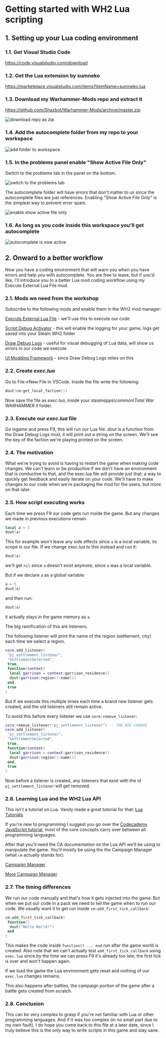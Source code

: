# Getting started with WH2 Lua scripting

## 1. Setting up your Lua coding environment

### 1.1. Get Visual Studio Code

<https://code.visualstudio.com/download>

### 1.2. Get the Lua extension by sumneko

<https://marketplace.visualstudio.com/items?itemName=sumneko.lua>

### 1.3. Download my Warhammer-Mods repo and extract it

<https://github.com/Shazbot/Warhammer-Mods/archive/master.zip>

![download repo as zip](images/download_repo.png)

### 1.4. Add the autocomplete folder from my repo to your workspace

![add folder to workspace](images/add_folder_to_workspace.png)

### 1.5. In the problems panel enable "Show Active File Only"

Switch to the problems tab in the panel on the bottom.

![switch to the problems tab](images/problems_tab.png)

The autocomplete folder will have errors that don't matter to us since the autocomplete files are just references. Enabling "Show Active File Only" is the simplest way to prevent error spam.

![enable show active file only](images/show_active_file_only.png)

### 1.6. As long as you code inside this workspace you'll get autocomplete

![autocomplete is now active](images/autocomplete.png)

## 2. Onward to a better workflow

Now you have a coding environment that will warn you when you have errors and help you with autocomplete. You are free to leave, but if you'd like, I'll introduce you to a better Lua mod coding workflow using my Execute External Lua File mod.

### 2.1. Mods we need from the workshop

Subscribe to the following mods and enable them in the WH2 mod manager:

[Execute External Lua File](https://steamcommunity.com/sharedfiles/filedetails/?id=1916572654) - we'll use this to execute our code

[Script Debug Activator](https://steamcommunity.com/sharedfiles/filedetails/?id=1271877744) - this will enable the logging for your game, logs get saved into your Steam WH2 folder

[Draw Debug Logs](https://steamcommunity.com/sharedfiles/filedetails/?id=1929093751) - useful for visual debugging of Lua data, will show us errors in our code we execute

[UI Modding Framework](https://steamcommunity.com/workshop/filedetails/?id=1354363596) - since Draw Debug Logs relies on this

### 2.2. Create _exec.lua_

Go to File->New File in VSCode.
Inside the file write the following:

```lua
dout(cm:get_local_faction())
```

Now save the file as _exec.lua_, inside your _steamapps\common\Total War WARHAMMER II_ folder.

### 2.3. Execute our _exec.lua_ file

Go ingame and press F9, this will run our Lua file.
_dout_ is a function from the Draw Debug Logs mod, it will print out a string on the screen. We'll see the key of the faction we're playing printed on the screen.

### 2.4. The motivation

What we're trying to avoid is having to restart the game when making code changes. We can't learn or be productive if we don't have an environment that is conductive to that, and the exec.lua file will provide just that: a way to quickly get feedback and easily iterate on your code.
We'll have to make changes to our code when we're packaging the mod for the users, but more on that later.

### 2.5. How script executing works

Each time we press F9 our code gets run inside the game.
But any changes we made in previous executions remain.

```lua
local a = 5
dout(a)
```

This for example won't leave any side effects since `a` is a local variable, its scope is our file.
If we change _exec.lua_ to this instead and run it:

```lua
dout(a)
```

we'll get `nil` since `a` doesn't exist anymore, since `a` was a local variable.

But if we declare `a` as a global variable:

```lua
a = 5
dout(a)
```

and then run:

```lua
dout(a)
```

it actually stays in the game memory as `a`.

The big ramification of this are listeners.

The following listener will print the name of the region (settlement, city) each time we select a region.

```lua
core:add_listener(
 "pj_settlement_listener",
 "SettlementSelected",
 true,
 function(context)
  local garrison = context:garrison_residence()
  dout(garrison:region():name())
 end,
 true
)
```

But if we execute this multiple times each time a brand new listener gets created, and the old listeners still remain active.

To avoid this before every listener we use `core:remove_listener`:

```lua
core:remove_listener("pj_settlement_listener") -- THE BIG CHANGE
core:add_listener(
 "pj_settlement_listener",
 "SettlementSelected",
 true,
 function(context)
  local garrison = context:garrison_residence()
  dout(garrison:region():name())
 end,
 true
)
```

Now before a listener is created, any listeners that exist with the id `pj_settlement_listener` will get removed.

### 2.6. Learning Lua and the WH2 Lua API

This isn't a tutorial on Lua. Vandy made a great tutorial for that:
[Lua Tutorials](https://tw-modding.com/docs/lua-tutorials/).

If you're new to programming I suggest you go over the [Codecademy JavaScript tutorial](https://www.codecademy.com/learn/introduction-to-javascript), most of the core concepts carry over between all programming languages.

After that you'll need the CA documentation on the Lua API we'll be using to manipulate the game. You'll mostly be using the the Campaign Manager (what `cm` actually stands for):

[Campaign Manager](https://chadvandy.github.io/tw_modding_resources/campaign/campaign_manager.html)

[More Campaign Manager](https://chadvandy.github.io/tw_modding_resources/campaign/episodic_scripting.html#class:episodic_scripting)

### 2.7. The timing differences

We run our code manually and that's how it gets injected into the game. But when we put our code in a pack we need to tell the game when to run our code.
We usually want it to get run inside `cm:add_first_tick_callback`:

```lua
cm:add_first_tick_callback(
 function()
  dout("Hello World!")
 end
)
```

This makes the code inside `function() ... end` run after the game world is created.
Also note that we can't actually test `add_first_tick_callback` using `exec.lua` since by the time we can press F9 it's already too late, the first tick is over and won't happen again.

If we load the game the Lua environment gets reset and nothing of our `exec.lua` changes remains.

This also happens after battles, the campaign portion of the game after a battle gets created from scratch.

### 2.8. Conclusion

This can be very complex to grasp if you're not familiar with Lua or other programming languages. And if it was too complex (in no small part due to my own fault), I do hope you come back to this file at a later date, since I truly believe this is the only way to write scripts in this game and stay sane.

